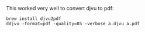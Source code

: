 This worked very well to convert djvu to pdf:


```
brew install djvu2pdf
ddjvu -format=pdf -quality=85 -verbose a.djvu a.pdf
```
